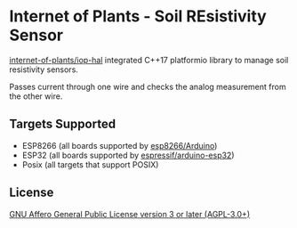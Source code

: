 # Internet of Plants - Soil REsistivity Sensor

[internet-of-plants/iop-hal](https://github.com/internet-of-plants/iop-hal) integrated C++17 platformio library to manage soil resistivity sensors.

Passes current through one wire and checks the analog measurement from the other wire.

## Targets Supported

- ESP8266 (all boards supported by [esp8266/Arduino](https://github.com/esp8266/Arduino))
- ESP32 (all boards supported by [espressif/arduino-esp32](https://github.com/espressif/arduino-esp32/))
- Posix (all targets that support POSIX)

## License

[GNU Affero General Public License version 3 or later (AGPL-3.0+)](https://github.com/internet-of-plants/soil_resistivity/blob/main/LICENSE)